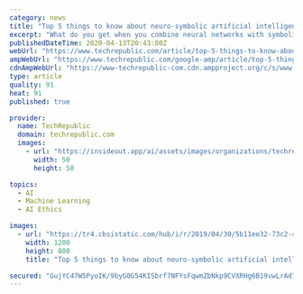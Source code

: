 ```yaml
---
category: news
title: "Top 5 things to know about neuro-symbolic artificial intelligence"
excerpt: "What do you get when you combine neural networks with symbolic AI? The answer is: Neuro-symbolic artificial intelligence. Tom Merritt lists five things you should know about it. You hear a lot about neural networks and deep learning these days. They can do a lot of impressive things like create pictures of cats that never existed and other ..."
publishedDateTime: 2020-04-13T20:43:00Z
webUrl: "https://www.techrepublic.com/article/top-5-things-to-know-about-neuro-symbolic-artificial-intelligence/"
ampWebUrl: "https://www.techrepublic.com/google-amp/article/top-5-things-to-know-about-neuro-symbolic-artificial-intelligence/"
cdnAmpWebUrl: "https://www-techrepublic-com.cdn.ampproject.org/c/s/www.techrepublic.com/google-amp/article/top-5-things-to-know-about-neuro-symbolic-artificial-intelligence/"
type: article
quality: 91
heat: 91
published: true

provider:
  name: TechRepublic
  domain: techrepublic.com
  images:
    - url: "https://insideout.app/ai/assets/images/organizations/techrepublic.com-50x50.jpg"
      width: 50
      height: 50

topics:
  - AI
  - Machine Learning
  - AI Ethics

images:
  - url: "https://tr4.cbsistatic.com/hub/i/r/2019/04/30/5b11ee32-73c2-44a4-8b2b-3e5f9e608f39/resize/1200x/597423bf50db8a7114b211dfeb791671/istock-889289314azure.jpg"
    width: 1200
    height: 800
    title: "Top 5 things to know about neuro-symbolic artificial intelligence"

secured: "GujYC47W5PyoIK/9byG0G54KISbrf7NFYsFqwmZbNkp9CVXRHg6B19vwLrAd77kUURIq2sOFal78hdyIXYiGkraVxcJidjyo6pwYAn0xeQvZy2PqTnX8mGRgDWFcEpVwEMZ4TvN+24VmzZiMTXVAQPswWVU5bZt91uSZ+cA7vVyYzHgBPcwetKopoZajugZ44iOiAxvRZ7XXrQfawBLT/doI/cjYpF9T6RZj70C06oU1ch8qGtkNnvTNJ2s0JGPi8598Jdr13MF8UvuVCKIFCQ5vn2/UZpMtiF0H4btK0M7xQyeJhByr1OIRNVBfdukVXXAig+LVlmdT2PAqJakym18jG8niRp3yLaruwSkVbTagUkU+EjoJU2RzGp1sKJTSzC2k17fxTcdyX6rvmLJqgvwov8fZpUIa4GDhqqzZy/35O5/mR3R0Qc8vMZt8LB74hUN372wT9AlTcljAykE6Ru7La0Q8uJGjzqm0Leq3rTo=;C26sSoTCaMyxY4d+My2sUA=="
---
```


